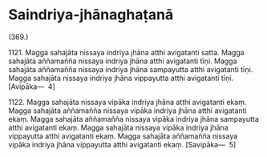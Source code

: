 # Saindriya-jhānaghaṭanā

(369.)

1121\. Magga sahajāta nissaya indriya jhāna atthi avigatanti satta. Magga sahajāta aññamañña nissaya indriya jhāna atthi avigatanti tīṇi. Magga sahajāta aññamañña nissaya indriya jhāna sampayutta atthi avigatanti tīṇi. Magga sahajāta nissaya indriya jhāna vippayutta atthi avigatanti tīṇi. [Avipāka—  4]

1122\. Magga sahajāta nissaya vipāka indriya jhāna atthi avigatanti ekaṃ. Magga sahajāta aññamañña nissaya vipāka indriya jhāna atthi avigatanti ekaṃ. Magga sahajāta aññamañña nissaya vipāka indriya jhāna sampayutta atthi avigatanti ekaṃ. Magga sahajāta nissaya vipāka indriya jhāna vippayutta atthi avigatanti ekaṃ. Magga sahajāta aññamañña nissaya vipāka indriya jhāna vippayutta atthi avigatanti ekaṃ. [Savipāka—  5]
